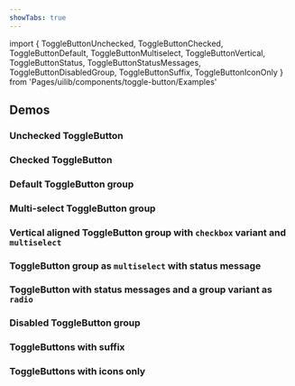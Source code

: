 ```yaml
---
showTabs: true
---
```


import {
ToggleButtonUnchecked,
ToggleButtonChecked,
ToggleButtonDefault,
ToggleButtonMultiselect,
ToggleButtonVertical,
ToggleButtonStatus,
ToggleButtonStatusMessages,
ToggleButtonDisabledGroup,
ToggleButtonSuffix,
ToggleButtonIconOnly
} from 'Pages/uilib/components/toggle-button/Examples'

## Demos

### Unchecked ToggleButton

<ToggleButtonUnchecked />

### Checked ToggleButton

<ToggleButtonChecked />

### Default ToggleButton group

<ToggleButtonDefault />

### Multi-select ToggleButton group

<ToggleButtonMultiselect />

### Vertical aligned ToggleButton group with `checkbox` variant and `multiselect`

<ToggleButtonVertical />

### ToggleButton group as `multiselect` with status message

<ToggleButtonStatus />

### ToggleButton with status messages and a group variant as `radio`

<ToggleButtonStatusMessages />

### Disabled ToggleButton group

<ToggleButtonDisabledGroup />

### ToggleButtons with suffix

<ToggleButtonSuffix />

### ToggleButtons with icons only

<ToggleButtonIconOnly />
